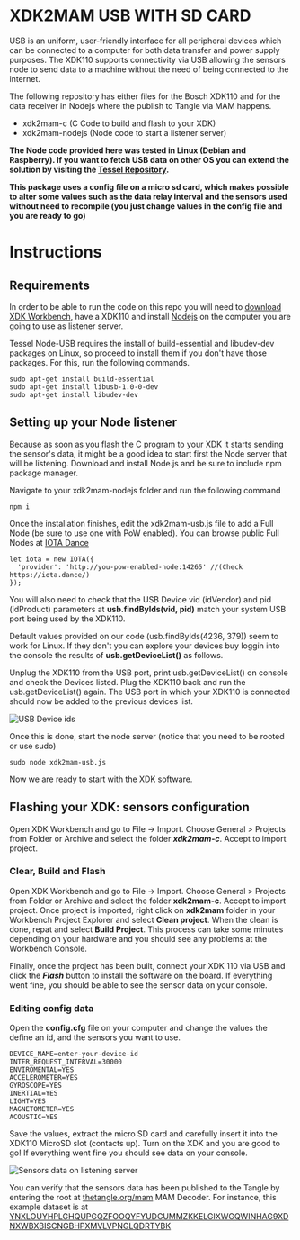 # XDK2MAM USB WITH SD CARD
USB is an uniform, user-friendly interface for all peripheral devices which can be connected to a computer for both data
transfer and power supply purposes. The XDK110 supports connectivity via USB allowing the sensors node to send data to a machine without the need of being connected to the internet. 

The following repository has either files for the Bosch XDK110 and for the data receiver in Nodejs where the publish to Tangle via MAM happens.

- xdk2mam-c (C Code to build and flash to your XDK)
- xdk2mam-nodejs (Node code to start a listener server)

**The Node code provided here was tested in Linux (Debian and Raspberry). If you want to fetch USB data on other OS you can extend the solution by visiting the [Tessel Repository](https://github.com/tessel/node-usb).**

**This package uses a config file on a micro sd card, which makes possible to alter some values such as the data relay interval and the sensors used without need to recompile (you just change values in the config file and you are ready to go)**


# Instructions

## Requirements
In order to be able to run the code on this repo you will need to [download XDK Workbench](https://xdk.bosch-connectivity.com/software-downloads), have a XDK110 and install [Nodejs](https://nodejs.org/en/download/) on the computer you are going to use as listener server.

Tessel Node-USB requires the install of build-essential and libudev-dev packages on Linux, so proceed to install them if you don't have those packages. For this, run the following commands. 

```
sudo apt-get install build-essential
sudo apt-get install libusb-1.0-0-dev
sudo apt-get install libudev-dev
```

## Setting up your Node listener
Because as soon as you flash the C program to your XDK it starts sending the sensor's data, it might be a good idea to start first the Node server that will be listening. Download and install Node.js and be sure to include npm package manager.

Navigate to your xdk2mam-nodejs folder and run the following command

```
npm i
```
Once the installation finishes, edit the xdk2mam-usb.js file to add a Full Node (be sure to use one with PoW enabled). You can browse public Full Nodes at [IOTA Dance](https://iota.dance)

```
let iota = new IOTA({
  'provider': 'http://you-pow-enabled-node:14265' //(Check https://iota.dance/)  
});
```

You will also need to check that the USB Device vid (idVendor) and pid (idProduct) parameters at **usb.findByIds(vid, pid)** match your system USB port being used by the XDK110.

Default values provided on our code (usb.findByIds(4236, 379)) seem to work for Linux. If they don't you can explore your devices buy loggin into the console the results of **usb.getDeviceList()** as follows. 

Unplug the XDK110 from the USB port, print usb.getDeviceList() on console and check the Devices listed. Plug the XDK110 back and run the usb.getDeviceList() again. The USB port in which your XDK110 is connected should now be added to the previous devices list.

![USB Device ids](https://xdk2mam.io/assets/images/XDK-USB-DEVICES.jpg)

Once this is done, start the node server (notice that you need to be rooted or use sudo)

```
sudo node xdk2mam-usb.js
```
Now we are ready to start with the XDK software.


## Flashing your XDK: sensors configuration
Open XDK Workbench and go to File -> Import. Choose General > Projects from Folder or Archive and select the folder ***xdk2mam-c***. Accept to import project. 


### Clear, Build and Flash
Open XDK Workbench and go to File -> Import. Choose General > Projects from Folder or Archive and select the folder **xdk2mam-c**. Accept to import project. Once project is imported, right click on **xdk2mam** folder in your Workbench Project Explorer and select **Clean project**. When the clean is done, repat and select **Build Project**. This process can take some minutes depending on your hardware and you should see any problems at the Workbench Console.

Finally, once the project has been built, connect your XDK 110 via USB and click the ***Flash*** button to install the software on the board. If everything went fine, you should be able to see the sensor data on your console.

### Editing config data

Open the **config.cfg** file on your computer and change the values the define an id, and the sensors you want to use.

```
DEVICE_NAME=enter-your-device-id
INTER_REQUEST_INTERVAL=30000
ENVIROMENTAL=YES
ACCELEROMETER=YES
GYROSCOPE=YES
INERTIAL=YES
LIGHT=YES
MAGNETOMETER=YES
ACOUSTIC=YES
```

Save the values, extract the micro SD card and carefully insert it into the XDK110 MicroSD slot (contacts up). 
Turn on the XDK and you are good to go! 
If everything went fine you should see data on your console. 


![Sensors data on listening server](https://xdk2mam.io/assets/images/XDK-USB-DATA.jpg)

You can verify that the sensors data has been published to the Tangle by entering the root at [thetangle.org/mam](https://thetangle.org/mam) MAM Decoder. 
For instance, this example dataset is at [YNXLOUYHPLGHQUPGQZFOOQYFYUDCUMMZKKELGIXWGQWINHAG9XDNXWBXBISCNGBHPXMVLVPNGLQDRTYBK](https://thetangle.org/mam/YNXLOUYHPLGHQUPGQZFOOQYFYUDCUMMZKKELGIXWGQWINHAG9XDNXWBXBISCNGBHPXMVLVPNGLQDRTYBK
)



